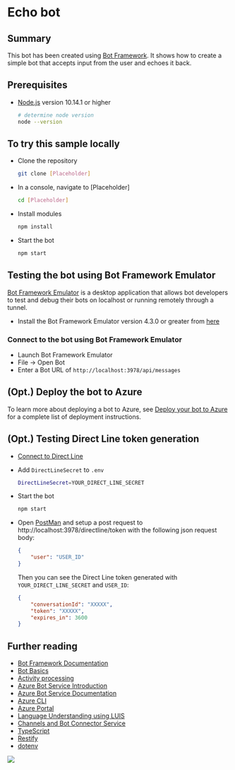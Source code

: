 # Echo bot

## Summary

This bot has been created using [Bot Framework](https://dev.botframework.com). It shows how to create a simple bot that accepts input from the user and echoes it back.

## Prerequisites

- [Node.js](https://nodejs.org) version 10.14.1 or higher

    ```bash
    # determine node version
    node --version
    ```

## To try this sample locally

- Clone the repository

    ```bash
    git clone [Placeholder]
    ```

- In a console, navigate to [Placeholder]

    ```bash
    cd [Placeholder]
    ```

- Install modules

    ```bash
    npm install
    ```

- Start the bot

    ```bash
    npm start
    ```

## Testing the bot using Bot Framework Emulator

[Bot Framework Emulator](https://github.com/microsoft/botframework-emulator) is a desktop application that allows bot developers to test and debug their bots on localhost or running remotely through a tunnel.

- Install the Bot Framework Emulator version 4.3.0 or greater from [here](https://github.com/Microsoft/BotFramework-Emulator/releases)

### Connect to the bot using Bot Framework Emulator

- Launch Bot Framework Emulator
- File -> Open Bot
- Enter a Bot URL of `http://localhost:3978/api/messages`

## (Opt.) Deploy the bot to Azure

To learn more about deploying a bot to Azure, see [Deploy your bot to Azure](https://aka.ms/azuredeployment) for a complete list of deployment instructions.

## (Opt.) Testing Direct Line token generation

- [Connect to Direct Line](https://docs.microsoft.com/en-us/azure/bot-service/bot-service-channel-connect-directline?view=azure-bot-service-4.0)

- Add `DirectLineSecret` to `.env`

    ```bash
    DirectLineSecret=YOUR_DIRECT_LINE_SECRET
    ```

- Start the bot

    ```bash
    npm start
    ```

- Open [PostMan](https://www.postman.com/) and setup a post request to http://localhost:3978/directline/token
 with the following json request body:

    ```json
    {
        "user": "USER_ID"
    }
    ```

    Then you can see the Direct Line token generated with `YOUR_DIRECT_LINE_SECRET` and `USER_ID`:

    ```json
    {
        "conversationId": "XXXXX",
        "token": "XXXXX",
        "expires_in": 3600
    }
    ```

## Further reading

- [Bot Framework Documentation](https://docs.botframework.com)
- [Bot Basics](https://docs.microsoft.com/azure/bot-service/bot-builder-basics?view=azure-bot-service-4.0)
- [Activity processing](https://docs.microsoft.com/en-us/azure/bot-service/bot-builder-concept-activity-processing?view=azure-bot-service-4.0)
- [Azure Bot Service Introduction](https://docs.microsoft.com/azure/bot-service/bot-service-overview-introduction?view=azure-bot-service-4.0)
- [Azure Bot Service Documentation](https://docs.microsoft.com/azure/bot-service/?view=azure-bot-service-4.0)
- [Azure CLI](https://docs.microsoft.com/cli/azure/?view=azure-cli-latest)
- [Azure Portal](https://portal.azure.com)
- [Language Understanding using LUIS](https://docs.microsoft.com/en-us/azure/cognitive-services/luis/)
- [Channels and Bot Connector Service](https://docs.microsoft.com/en-us/azure/bot-service/bot-concepts?view=azure-bot-service-4.0)
- [TypeScript](https://www.typescriptlang.org)
- [Restify](https://www.npmjs.com/package/restify)
- [dotenv](https://www.npmjs.com/package/dotenv)

<img src="https://telemetry.sharepointpnp.com/sp-dev-fx-webparts/samples/react-bot-framework-secure/bot" />